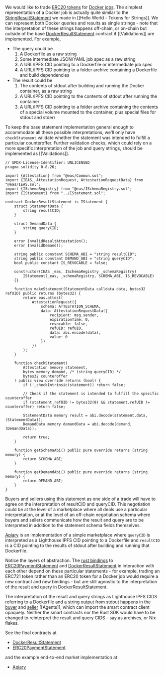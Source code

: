 We would like to trade [ERC20 tokens](https://github.com/CoopHive/tokens-for-docker-alkahest/blob/b7a79093684fe31863228f16306a285bf9db0e25/src/statements/ERC20PaymentStatement.sol) for [Docker jobs](https://github.com/CoopHive/tokens-for-docker-alkahest/blob/b7a79093684fe31863228f16306a285bf9db0e25/src/statements/DockerResultStatement.sol). The simplest representation of a Docker job is actually quite similar to the [StringResultStatement](https://github.com/CoopHive/alkahest-mocks/blob/4215cf4f81387748b4f112e27a46c70f3bb5725a/src/Statements/StringResultStatement.sol) we made in [[Hello World - Tokens for Strings]]. We can represent both Docker queries and results as single strings - note that the interpretation of these strings happens off-chain, or on-chain but outside of the base [DockerResultStatement]((https://github.com/CoopHive/tokens-for-docker-alkahest/blob/b7a79093684fe31863228f16306a285bf9db0e25/src/statements/DockerResultStatement.sol)) contract if [[Validations]] are implemented. For example,

- The query could be
	1. A Dockerfile as a raw string
	2. Some intermediate JSON/YAML job spec as a raw string
	3. A URL/IPFS CID pointing to a Dockerfile or intermediate job spec
	4. A URL/IPFS CID pointing to a folder archive containing a Dockerfile and build dependencies
- The result could be
	1. The contents of stdout after building and running the Docker container, as a raw string
	2. A URL/IPFS CID pointing to the contents of stdout after running the container
	3. A URL/IPFS CID pointing to a folder archive containing the contents of a special volume mounted to the container, plus special files for stdout and stderr

To keep the base statement implementation general enough to accommodate all these possible interpretations, we'll only have `checkStatement` validate whether the statement was intended to fulfill a particular counteroffer. Further validation checks, which could rely on a more specific interpretation of the job and query strings, should be implemented as [[Validations]].

```solidity
// SPDX-License-Identifier: UNLICENSED
pragma solidity 0.8.26;

import {Attestation} from "@eas/Common.sol";
import {IEAS, AttestationRequest, AttestationRequestData} from "@eas/IEAS.sol";
import {ISchemaRegistry} from "@eas/ISchemaRegistry.sol";
import {IStatement} from "../IStatement.sol";

contract DockerResultStatement is IStatement {
    struct StatementData {
        string resultCID;
    }

    struct DemandData {
        string queryCID;
    }

    error InvalidResultAttestation();
    error InvalidDemand();

    string public constant SCHEMA_ABI = "string resultCID";
    string public constant DEMAND_ABI = "string queryCID";
    bool public constant IS_REVOCABLE = false;

    constructor(IEAS _eas, ISchemaRegistry _schemaRegistry)
        IStatement(_eas, _schemaRegistry, SCHEMA_ABI, IS_REVOCABLE)
    {}

    function makeStatement(StatementData calldata data, bytes32 refUID) public returns (bytes32) {
        return eas.attest(
            AttestationRequest({
                schema: ATTESTATION_SCHEMA,
                data: AttestationRequestData({
                    recipient: msg.sender,
                    expirationTime: 0,
                    revocable: false,
                    refUID: refUID,
                    data: abi.encode(data),
                    value: 0
                })
            })
        );
    }

    function checkStatement(
        Attestation memory statement,
        bytes memory demand, /* (string queryCID) */
        bytes32 counteroffer
    ) public view override returns (bool) {
        if (!_checkIntrinsic(statement)) return false;

        // Check if the statement is intended to fulfill the specific counteroffer
        if (statement.refUID != bytes32(0) && statement.refUID != counteroffer) return false;

        StatementData memory result = abi.decode(statement.data, (StatementData));
        DemandData memory demandData = abi.decode(demand, (DemandData));

        return true;
    }

    function getSchemaAbi() public pure override returns (string memory) {
        return SCHEMA_ABI;
    }

    function getDemandAbi() public pure override returns (string memory) {
        return DEMAND_ABI;
    }
}
```

Buyers and sellers using this statement as one side of a trade will have to agree on the interpretation of resultCID and queryCID. This negotiation could be at the level of a marketplace where all deals use a particular interpretation, or at the level of an off-chain negotiation schema where buyers and sellers communicate how the result and query are to be interpreted in addition to the statement schema fields themselves.

[Apiary](https://github.com/CoopHive/Apiary/) is an implementation of a simple marketplace where `queryCID` is interpreted as a Lighthouse IPFS CID pointing to a Dockerfile and `resultCID` is a CID pointing to the results of stdout after building and running that Dockerfile.

Notice the layers of abstraction. The [rust bindings](https://github.com/CoopHive/Apiary/blob/main/src/lib.rs) to [ERC20PaymentStatement](https://github.com/CoopHive/tokens-for-docker-alkahest/blob/b7a79093684fe31863228f16306a285bf9db0e25/src/statements/ERC20PaymentStatement.sol) and [DockerResultStatement](https://github.com/CoopHive/tokens-for-docker-alkahest/blob/b7a79093684fe31863228f16306a285bf9db0e25/src/statements/DockerResultStatement.sol) in interaction with each other depend on these particular statements - for example, trading an ERC721 token rather than an ERC20 token for a Docker job would require a new contract and new bindings - but are still agnostic to the interpretation of the result and query in DockerResultStatement.

The interpretation of the result and query strings as Lighthouse IPFS CIDS referring to a Dockerfile and a string output from stdout happens in the [buyer](https://github.com/CoopHive/Apiary/blob/bdd0db5b0761f4dc6a87f2e012caf0bad74c57a5/apiary/buyer.py) and [seller](https://github.com/CoopHive/Apiary/blob/bdd0db5b0761f4dc6a87f2e012caf0bad74c57a5/apiary/seller.py) [[Agents]], which can import the smart contract client opaquely. Neither the smart contracts nor the Rust SDK would have to be changed to reinterpret the result and query CIDS - say as archives, or Nix flakes.

See the final contracts at
- [DockerResultStatement](https://github.com/CoopHive/tokens-for-docker-alkahest/blob/b7a79093684fe31863228f16306a285bf9db0e25/src/statements/DockerResultStatement.sol)
- [ERC20PaymentStatement](https://github.com/CoopHive/tokens-for-docker-alkahest/blob/b7a79093684fe31863228f16306a285bf9db0e25/src/statements/ERC20PaymentStatement.sol)

and the example end-to-end market implementation at
- [Apiary](https://github.com/CoopHive/Apiary/)